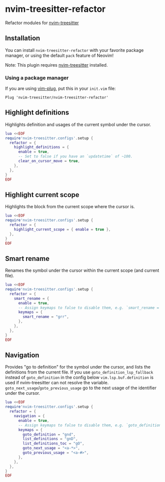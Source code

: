 # nvim-treesitter-refactor

Refactor modules for [nvim-treesitter](https://github.com/nvim-treesitter/nvim-treesitter)

## Installation

You can install `nvim-treesitter-refactor` with your favorite package manager,
or using the default `pack` feature of Neovim!

Note: This plugin requires [nvim-treesitter](https://github.com/nvim-treesitter/nvim-treesitter) installed.

### Using a package manager

If you are using [vim-plug](https://github.com/junegunn/vim-plug), put this in your `init.vim` file:

```vim
Plug 'nvim-treesitter/nvim-treesitter-refactor'
```

## Highlight definitions

Highlights definition and usages of the current symbol under the cursor.

```lua
lua <<EOF
require'nvim-treesitter.configs'.setup {
  refactor = {
    highlight_definitions = {
      enable = true,
      -- Set to false if you have an `updatetime` of ~100.
      clear_on_cursor_move = true,
    },
  },
}
EOF
```

## Highlight current scope

Highlights the block from the current scope where the cursor is.

```lua
lua <<EOF
require'nvim-treesitter.configs'.setup {
  refactor = {
    highlight_current_scope = { enable = true },
  },
}
EOF
```

## Smart rename

Renames the symbol under the cursor within the current scope (and current file).

```lua
lua <<EOF
require'nvim-treesitter.configs'.setup {
  refactor = {
    smart_rename = {
      enable = true,
      -- Assign keymaps to false to disable them, e.g. `smart_rename = false`.
      keymaps = {
        smart_rename = "grr",
      },
    },
  },
}
EOF
```

## Navigation

Provides "go to definition" for the symbol under the cursor,
and lists the definitions from the current file. If you use
`goto_definition_lsp_fallback` instead of `goto_definition` in the config below
`vim.lsp.buf.definition` is used if nvim-treesitter can not resolve the variable.
`goto_next_usage`/`goto_previous_usage` go to the next usage of the identifier under the cursor.


```lua
lua <<EOF
require'nvim-treesitter.configs'.setup {
  refactor = {
    navigation = {
      enable = true,
      -- Assign keymaps to false to disable them, e.g. `goto_definition = false`.
      keymaps = {
        goto_definition = "gnd",
        list_definitions = "gnD",
        list_definitions_toc = "gO",
        goto_next_usage = "<a-*>",
        goto_previous_usage = "<a-#>",
      },
    },
  },
}
EOF
```
